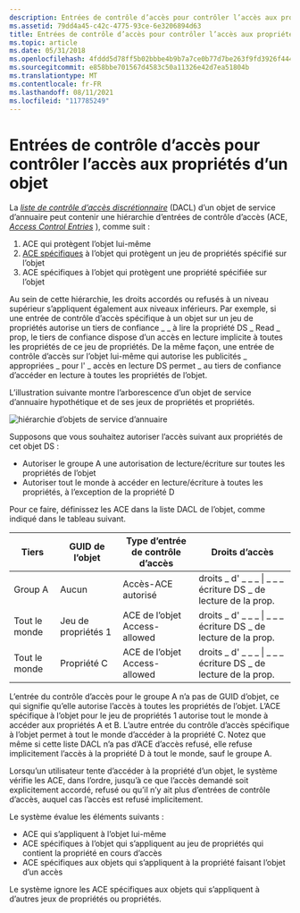 ```yaml
---
description: Entrées de contrôle d’accès pour contrôler l’accès aux propriétés d’objets
ms.assetid: 79dd4a45-c42c-4775-93ce-6e3206894d63
title: Entrées de contrôle d’accès pour contrôler l’accès aux propriétés d’objets
ms.topic: article
ms.date: 05/31/2018
ms.openlocfilehash: 4fddd5d78ff5b02bbbe4b9b7a7ce0b77d7be263f9fd3926f44411469af2bb3c9
ms.sourcegitcommit: e858bbe701567d4583c50a11326e42d7ea51804b
ms.translationtype: MT
ms.contentlocale: fr-FR
ms.lasthandoff: 08/11/2021
ms.locfileid: "117785249"
---
```

# <a name="aces-to-control-access-to-an-objects-properties"></a>Entrées de contrôle d’accès pour contrôler l’accès aux propriétés d’un objet

La [*liste de contrôle d’accès discrétionnaire*](/windows/desktop/SecGloss/d-gly) (DACL) d’un objet de service d’annuaire peut contenir une hiérarchie d’entrées de contrôle d’accès (ACE, [*Access Control Entries*](/windows/desktop/SecGloss/a-gly) ), comme suit :

1.  ACE qui protègent l’objet lui-même
2.  [ACE spécifiques](object-specific-aces.md) à l’objet qui protègent un jeu de propriétés spécifié sur l’objet
3.  ACE spécifiques à l’objet qui protègent une propriété spécifiée sur l’objet

Au sein de cette hiérarchie, les droits accordés ou refusés à un niveau supérieur s’appliquent également aux niveaux inférieurs. Par exemple, si une entrée de contrôle d’accès spécifique à un objet sur un jeu de propriétés autorise un tiers de confiance \_ \_ à lire la propriété DS \_ Read \_ prop, le tiers de confiance dispose d’un accès en lecture implicite à toutes les propriétés de ce jeu de propriétés. De la même façon, une entrée de contrôle d’accès sur l’objet lui-même qui autorise les publicités \_ appropriées \_ pour l' \_ accès en lecture DS permet \_ au tiers de confiance d’accéder en lecture à toutes les propriétés de l’objet.

L’illustration suivante montre l’arborescence d’un objet de service d’annuaire hypothétique et de ses jeux de propriétés et propriétés.

![hiérarchie d’objets de service d’annuaire](images/accctrl2.png)

Supposons que vous souhaitez autoriser l’accès suivant aux propriétés de cet objet DS :

-   Autoriser le groupe A une autorisation de lecture/écriture sur toutes les propriétés de l’objet
-   Autoriser tout le monde à accéder en lecture/écriture à toutes les propriétés, à l’exception de la propriété D

Pour ce faire, définissez les ACE dans la liste DACL de l’objet, comme indiqué dans le tableau suivant.



| Tiers  | GUID de l’objet    | Type d’entrée de contrôle d’accès                  | Droits d’accès                                             |
|----------|----------------|---------------------------|-----------------------------------------------------------|
| Group A  | Aucun           | Accès-ACE autorisé        | droits \_ d' \_ \_ \_ \| \_ \_ \_ écriture DS \_ de lecture de la prop. |
| Tout le monde | Jeu de propriétés 1 | ACE de l’objet Access-allowed | droits \_ d' \_ \_ \_ \| \_ \_ \_ écriture DS \_ de lecture de la prop. |
| Tout le monde | Propriété C     | ACE de l’objet Access-allowed | droits \_ d' \_ \_ \_ \| \_ \_ \_ écriture DS \_ de lecture de la prop. |



 

L’entrée du contrôle d’accès pour le groupe A n’a pas de GUID d’objet, ce qui signifie qu’elle autorise l’accès à toutes les propriétés de l’objet. L’ACE spécifique à l’objet pour le jeu de propriétés 1 autorise tout le monde à accéder aux propriétés A et B. L’autre entrée du contrôle d’accès spécifique à l’objet permet à tout le monde d’accéder à la propriété C. Notez que même si cette liste DACL n’a pas d’ACE d’accès refusé, elle refuse implicitement l’accès à la propriété D à tout le monde, sauf le groupe A.

Lorsqu’un utilisateur tente d’accéder à la propriété d’un objet, le système vérifie les ACE, dans l’ordre, jusqu’à ce que l’accès demandé soit explicitement accordé, refusé ou qu’il n’y ait plus d’entrées de contrôle d’accès, auquel cas l’accès est refusé implicitement.

Le système évalue les éléments suivants :

-   ACE qui s’appliquent à l’objet lui-même
-   ACE spécifiques à l’objet qui s’appliquent au jeu de propriétés qui contient la propriété en cours d’accès
-   ACE spécifiques aux objets qui s’appliquent à la propriété faisant l’objet d’un accès

Le système ignore les ACE spécifiques aux objets qui s’appliquent à d’autres jeux de propriétés ou propriétés.

 

 
